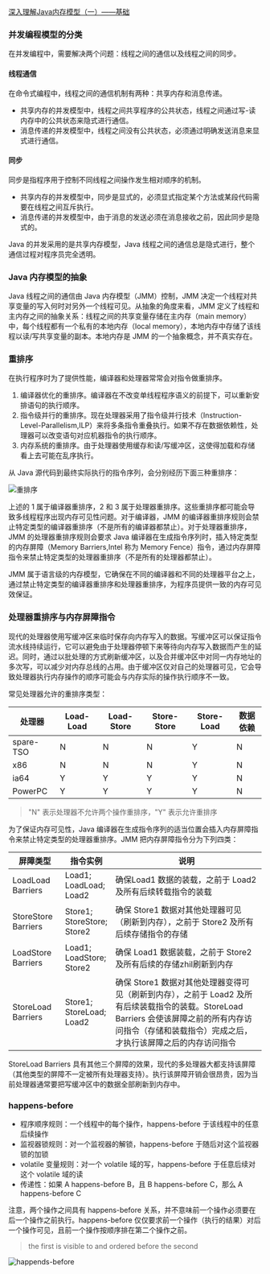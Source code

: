 [深入理解Java内存模型（一）——基础](http://www.infoq.com/cn/articles/java-memory-model-1#)



### 并发编程模型的分类

在并发编程中，需要解决两个问题：线程之间的通信以及线程之间的同步。

#### 线程通信

在命令式编程中，线程之间的通信机制有两种：共享内存和消息传递。

* 共享内存的并发模型中，线程之间共享程序的公共状态，线程之间通过写-读内存中的公共状态来隐式进行通信。
* 消息传递的并发模型中，线程之间没有公共状态，必须通过明确发送消息来显式进行通信。

#### 同步

同步是指程序用于控制不同线程之间操作发生相对顺序的机制。

* 共享内存的并发模型中，同步是显式的，必须显式指定某个方法或某段代码需要在线程之间互斥执行。
* 消息传递的并发模型中，由于消息的发送必须在消息接收之前，因此同步是隐式的。

Java 的并发采用的是共享内存模型，Java 线程之间的通信总是隐式进行，整个通信过程对程序员完全透明。



### Java 内存模型的抽象

Java 线程之间的通信由 Java 内存模型（JMM）控制，JMM 决定一个线程对共享变量的写入何时对另外一个线程可见。从抽象的角度来看，JMM 定义了线程和主内存之间的抽象关系：线程之间的共享变量存储在主内存（main memory）中，每个线程都有一个私有的本地内存（local memory），本地内存中存储了该线程以读/写共享变量的副本。本地内存是 JMM 的一个抽象概念，并不真实存在。



### 重排序

在执行程序时为了提供性能，编译器和处理器常常会对指令做重排序。

1. 编译器优化的重排序。编译器在不改变单线程程序语义的前提下，可以重新安排语句的执行顺序。
2. 指令级并行的重排序。现在处理器采用了指令级并行技术（Instruction-Level-Parallelism,ILP）来将多条指令重叠执行。如果不存在数据依赖性，处理器可以改变语句对应机器指令的执行顺序。
3. 内存系统的重排序。由于处理器使用缓存和读/写缓冲区，这使得加载和存储看上去可能在乱序执行。

从 Java 源代码到最终实际执行的指令序列，会分别经历下面三种重排序：

![重排序](https://res.infoq.com/articles/java-memory-model-1/zh/resources/33.png)

上述的 1 属于编译器重排序，2 和 3 属于处理器重排序。这些重排序都可能会导致多线程程序出现内存可见性问题。对于编译器，JMM 的编译器重排序规则会禁止特定类型的编译器重排序（不是所有的编译器都禁止）。对于处理器重排序，JMM 的处理器重排序规则会要求 Java 编译器在生成指令序列时，插入特定类型的内存屏障（Memory Barriers,Intel 称为 Memory Fence）指令，通过内存屏障指令来禁止特定类型的处理器重排序（不是所有的处理器都禁止）。

JMM 属于语言级的内存模型，它确保在不同的编译器和不同的处理器平台之上，通过禁止特定类型的编译器重排序和处理器重排序，为程序员提供一致的内存可见效保证。



### 处理器重排序与内存屏障指令

现代的处理器使用写缓冲区来临时保存向内存写入的数据。写缓冲区可以保证指令流水线持续运行，它可以避免由于处理器停顿下来等待向内存写入数据而产生的延迟。同时，通过以批处理的方式刷新缓冲区，以及合并缓冲区中对同一内存地址的多次写，可以减少对内存总线的占用。由于缓冲区仅对自己的处理器可见，它会导致处理器执行内存操作的顺序可能会与内存实际的操作执行顺序不一致。

常见处理器允许的重排序类型：

| 处理器    | Load-Load | Load-Store | Store-Store | Store-Load | 数据依赖 |
| --------- | --------- | ---------- | ----------- | ---------- | -------- |
| spare-TSO | N         | N          | N           | Y          | N        |
| x86       | N         | N          | N           | Y          | N        |
| ia64      | Y         | Y          | Y           | Y          | N        |
| PowerPC   | Y         | Y          | Y           | Y          | N        |

> "N" 表示处理器不允许两个操作重排序，"Y" 表示允许重排序

为了保证内存可见性，Java 编译器在生成指令序列的适当位置会插入内存屏障指令来禁止特定类型的处理器重排序。JMM 把内存屏障指令分为下列四类：

| 屏障类型            | 指令实例                             | 说明                                                         |
| ------------------- | ------------------------------------ | ------------------------------------------------------------ |
| LoadLoad Barriers   | Load1;<br />LoadLoad;<br />Load2     | 确保Load1 数据的装载，之前于 Load2 及所有后续转载指令的装载  |
| StoreStore Barriers | Store1;<br />StoreStore;<br />Store2 | 确保 Store1 数据对其他处理器可见（刷新到内存），之前于 Store2 及所有后续存储指令的存储 |
| LoadStore Barriers  | Load1;<br />LoadStore;<br />Store2   | 确保 Load1 数据装载，之前于 Store2 及所有后续的存储zhil刷新到内存 |
| StoreLoad Barriers  | Store1;<br />StoreLoad;<br />Load2   | 确保 Store1 数据对其他处理器变得可见（刷新到内存），之前于 Load2 及所有后续装载指令的装载。StoreLoad Barriers 会使该屏障之前的所有内存访问指令（存储和装载指令）完成之后，才执行该屏障之后的内存访问指令 |

StoreLoad Barriers 具有其他三个屏障的效果，现代的多处理器大都支持该屏障（其他类型的屏障不一定被所有处理器支持）。执行该屏障开销会很昂贵，因为当前处理器通常要把写缓冲区中的数据全部刷新到内存中。



### happens-before

* 程序顺序规则：一个线程中的每个操作，happens-before 于该线程中的任意后续操作
* 监视器锁规则：对一个监视器的解锁，happens-before 于随后对这个监视器锁的加锁
* volatile 变量规则：对一个 volatile 域的写，happens-before 于任意后续对这个 volatile 域的读
* 传递性：如果 A happens-before B，且 B happens-before C，那么 A happens-before C

注意，两个操作之间具有 happens-before 关系，并不意味前一个操作必须要在后一个操作之前执行。happens-before 仅仅要求前一个操作（执行的结果）对后一个操作可见，且前一个操作按顺序排在第二个操作之前。

> the first is visible to and ordered before the second

![happends-before](https://res.infoq.com/articles/java-memory-model-1/zh/resources/55.png)

